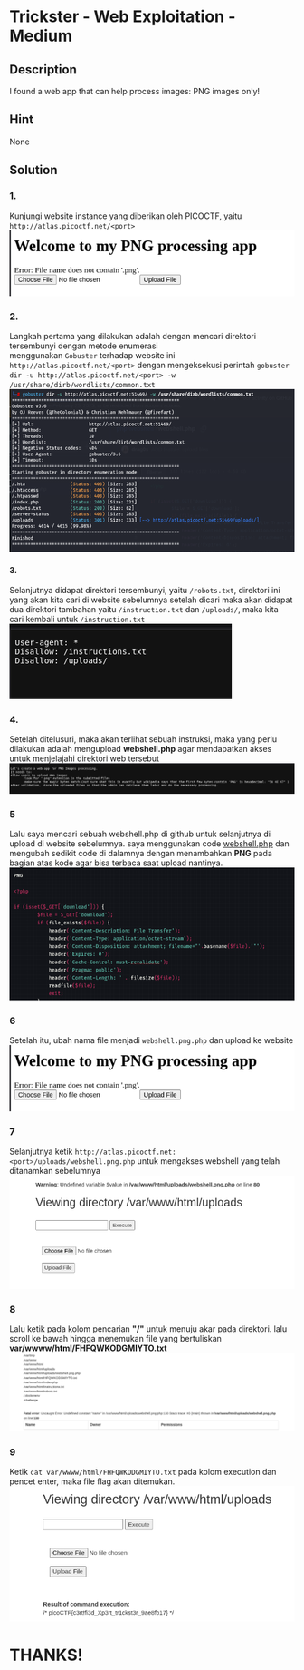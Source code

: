 # Trickster - Web Exploitation - Medium

## Description
I found a web app that can help process images: PNG images only!  

## Hint
None

## Solution
### 1. 
Kunjungi website instance yang diberikan oleh PICOCTF, yaitu `http://atlas.picoctf.net/<port>`  
![alt_text](https://github.com/fauznazz-afk/ctf-writeup/blob/main/Documentation/PICO/Screenshot%20From%202025-01-29%2013-14-02.png?raw=true)


### 2. 
Langkah pertama yang dilakukan adalah dengan mencari direktori tersembunyi dengan metode enumerasi  
menggunakan `Gobuster` terhadap website ini `http://atlas.picoctf.net/<port>` dengan mengeksekusi perintah
`gobuster dir -u http://atlas.picoctf.net/<port> -w /usr/share/dirb/wordlists/common.txt`  
![alt_text](https://github.com/fauznazz-afk/ctf-writeup/blob/main/Documentation/PICO/Screenshot%20From%202025-01-29%2013-11-57.png?raw=true)

#### 3. 
Selanjutnya didapat direktori tersembunyi, yaitu `/robots.txt`, direktori ini yang akan kita cari di website sebelumnya 
setelah dicari maka akan didapat dua direktori tambahan yaitu `/instruction.txt` dan `/uploads/`, maka kita cari kembali untuk `/instruction.txt`  
![alt_text](https://github.com/fauznazz-afk/ctf-writeup/blob/main/Documentation/PICO/Screenshot%20From%202025-01-29%2013-12-15.png?raw=true)

### 4.  
Setelah ditelusuri, maka akan terlihat sebuah instruksi, maka yang perlu dilakukan adalah mengupload **webshell.php** agar mendapatkan akses untuk menjelajahi direktori web tersebut
![alt_text](https://github.com/fauznazz-afk/ctf-writeup/blob/main/Documentation/PICO/Screenshot%20From%202025-01-29%2013-12-31.png?raw=true)

### 5  
Lalu saya mencari sebuah webshell.php di github untuk selanjutnya di upload di website sebelumnya. saya menggunakan code [webshell.php](https://github.com/drag0s/php-webshell/blob/master/webshell.php) dan mengubah sedikit code di dalamnya dengan menambahkan **PNG** pada bagian atas kode agar bisa terbaca saat upload nantinya.
![alt_text](https://github.com/fauznazz-afk/ctf-writeup/blob/main/Documentation/PICO/Screenshot%20From%202025-01-29%2014-16-43.png?raw=true)

### 6  
Setelah itu, ubah nama file menjadi `webshell.png.php` dan upload ke website  
![alt_text](https://github.com/fauznazz-afk/ctf-writeup/blob/main/Documentation/PICO/Screenshot%20From%202025-01-29%2013-14-02.png?raw=true)

### 7   
Selanjutnya ketik `http://atlas.picoctf.net:<port>/uploads/webshell.png.php` untuk mengakses webshell yang telah ditanamkan sebelumnya   
![alt_text](https://github.com/fauznazz-afk/ctf-writeup/blob/main/Documentation/PICO/Screenshot%20From%202025-01-29%2014-23-47.png?raw=true)

### 8  
Lalu ketik pada kolom pencarian **"/"** untuk menuju akar pada direktori. lalu scroll ke bawah hingga menemukan file yang bertuliskan **var/wwww/html/FHFQWKODGMIYTO.txt**  
![alt_text](https://github.com/fauznazz-afk/ctf-writeup/blob/main/Documentation/PICO/Screenshot%20From%202025-01-29%2013-19-42.png?raw=true)

### 9  
Ketik `cat var/wwww/html/FHFQWKODGMIYTO.txt` pada kolom execution dan pencet enter, maka file flag akan ditemukan.  
![alt_text](https://github.com/fauznazz-afk/ctf-writeup/blob/main/Documentation/PICO/Screenshot%20From%202025-01-29%2013-20-14.png?raw=true)

# THANKS!



